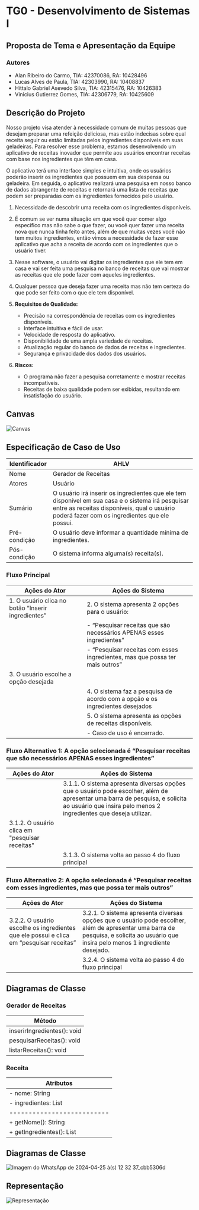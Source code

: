 # TG0 - Desenvolvimento de Sistemas I

## Proposta de Tema e Apresentação da Equipe

### Autores
* Alan Ribeiro do Carmo, TIA: 42370086, RA: 10428496
* Lucas Alves de Paula, TIA: 42303990, RA: 10408837
* Hittalo Gabriel Asevedo Silva, TIA: 42315476, RA: 10426383
* Vinicius Gutierrez Gomes, TIA: 42306779, RA: 10425609

## Descrição do Projeto
Nosso projeto visa atender à necessidade comum de muitas pessoas que desejam preparar uma refeição deliciosa, mas estão indecisas sobre qual receita seguir ou estão limitadas pelos ingredientes disponíveis em suas geladeiras. Para resolver esse problema, estamos desenvolvendo um aplicativo de receitas inovador que permite aos usuários encontrar receitas com base nos ingredientes que têm em casa.

O aplicativo terá uma interface simples e intuitiva, onde os usuários poderão inserir os ingredientes que possuem em sua despensa ou geladeira. Em seguida, o aplicativo realizará uma pesquisa em nosso banco de dados abrangente de receitas e retornará uma lista de receitas que podem ser preparadas com os ingredientes fornecidos pelo usuário.

1. Necessidade de descobrir uma receita com os ingredientes disponíveis.
2. É comum se ver numa situação em que você quer comer algo específico mas não sabe o que fazer, ou você quer fazer uma receita nova que nunca tinha feito antes, além de que muitas vezes você não tem muitos ingredientes, então vimos a necessidade de fazer esse aplicativo que acha a receita de acordo com os ingredientes que o usuário tiver.
3. Nesse software, o usuário vai digitar os ingredientes que ele tem em casa e vai ser feita uma pesquisa no banco de receitas que vai mostrar as receitas que ele pode fazer com aqueles ingredientes.
4. Qualquer pessoa que deseja fazer uma receita mas não tem certeza do que pode ser feito com o que ele tem disponível.
5. **Requisitos de Qualidade:**
   - Precisão na correspondência de receitas com os ingredientes disponíveis.
   - Interface intuitiva e fácil de usar.
   - Velocidade de resposta do aplicativo.
   - Disponibilidade de uma ampla variedade de receitas.
   - Atualização regular do banco de dados de receitas e ingredientes.
   - Segurança e privacidade dos dados dos usuários.

6. **Riscos:**
   - O programa não fazer a pesquisa corretamente e mostrar receitas incompatíveis.
   - Receitas de baixa qualidade podem ser exibidas, resultando em insatisfação do usuário.

## Canvas
![Canvas](https://github.com/ViniGomes30/Trabalho-/assets/126883066/444db95e-e439-4379-a998-38c3be4cf25d)

## Especificação de Caso de Uso
| Identificador | AHLV                 |
|---------------|----------------------|
| Nome          | Gerador de Receitas  |
| Atores        | Usuário              |
| Sumário       | O usuário irá inserir os ingredientes que ele tem disponível em sua casa e o sistema irá pesquisar entre as receitas disponíveis, qual o usuário poderá fazer com os ingredientes que ele possui. |
| Pré-condição  | O usuário deve informar a quantidade mínima de ingredientes. |
| Pós-condição  | O sistema informa alguma(s) receita(s). |

### Fluxo Principal
| Ações do Ator                                      | Ações do Sistema                                                                                   |
|----------------------------------------------------|----------------------------------------------------------------------------------------------------|
| 1. O usuário clica no botão “Inserir ingredientes” | 2. O sistema apresenta 2 opções para o usuário:                                                                                                                           |
|                                                    |    - “Pesquisar receitas que são necessários APENAS esses ingredientes”                                                                  |
|                                                    |    - “Pesquisar receitas com esses ingredientes, mas que possa ter mais outros”                                                            |
| 3. O usuário escolhe a opção desejada              |                                                                                                    |
|                                                    | 4. O sistema faz a pesquisa de acordo com a opção e os ingredientes desejados                        |
|                                                    | 5. O sistema apresenta as opções de receitas disponíveis.                                            |
|                                                    |    - Caso de uso é encerrado.                                                                     |

### Fluxo Alternativo 1: A opção selecionada é “Pesquisar receitas que são necessários APENAS esses ingredientes”
| Ações do Ator                              | Ações do Sistema                                                                                                                                   |
|--------------------------------------------|----------------------------------------------------------------------------------------------------------------------------------------------------|
|    | 3.1.1. O sistema apresenta diversas opções que o usuário pode escolher, além de apresentar uma barra de pesquisa, e solicita ao usuário que insira pelo menos 2 ingredientes que deseja utilizar. |
| 3.1.2. O usuário clica em "pesquisar receitas" |                                                                                                                                                   |
|                                            | 3.1.3. O sistema volta ao passo 4 do fluxo principal                                                                                               |

### Fluxo Alternativo 2: A opção selecionada é “Pesquisar receitas com esses ingredientes, mas que possa ter mais outros”
| Ações do Ator                              | Ações do Sistema                                                                                                                                   |
|--------------------------------------------|----------------------------------------------------------------------------------------------------------------------------------------------------|
| 3.2.2. O usuário escolhe os ingredientes que ele possui e clica em “pesquisar receitas” | 3.2.1. O sistema apresenta diversas opções que o usuário pode escolher, além de apresentar uma barra de pesquisa, e solicita ao usuário que insira pelo menos 1 ingrediente desejado. |
|                                            | 3.2.4. O sistema volta ao passo 4 do fluxo principal                                                                                               |

## Diagramas de Classe

### Gerador de Receitas
| Método                   |
|--------------------------|
| inserirIngredientes(): void |
| pesquisarReceitas(): void |
| listarReceitas(): void   |           

### Receita
| Atributos                 |
|--------------------------|
| - nome: String           |
| - ingredientes: List<String> |
|--------------------------|
| + getNome(): String      |
| + getIngredientes(): List<String>|

## Diagramas de Classe
![Imagem do WhatsApp de 2024-04-25 à(s) 12 32 37_cbb5306d](https://github.com/ViniGomes30/Trabalho-/assets/126883066/f51c7c7e-429a-47b7-87cc-64481e34b570)

## Representação 
![Representação](https://github.com/ViniGomes30/Trabalho-/assets/126883066/d912efe2-35f2-4bd1-bd47-6a8ef12e6663)
